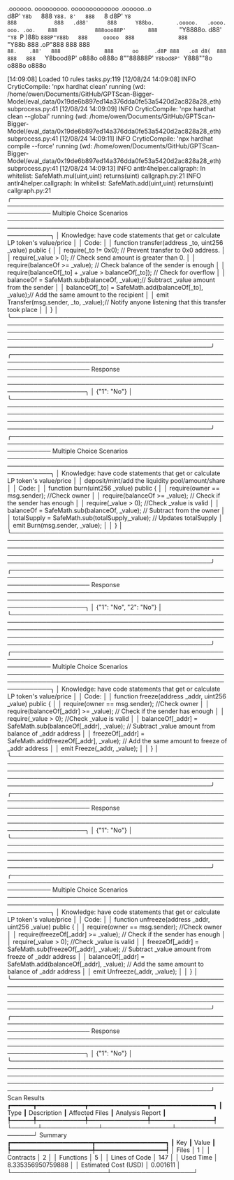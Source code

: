 

  .oooooo.    ooooooooo.   ooooooooooooo  .oooooo..o                                 
 d8P'  `Y8b   `888   `Y88. 8'   888   `8 d8P'    `Y8                                 
888            888   .d88'      888      Y88bo.       .ooooo.   .oooo.   ooo. .oo.   
888            888ooo88P'       888       `"Y8888o.  d88' `"Y8 `P  )88b  `888P"Y88b  
888     ooooo  888              888           `"Y88b 888        .oP"888   888   888  
`88.    .88'   888              888      oo     .d8P 888   .o8 d8(  888   888   888  
 `Y8bood8P'   o888o            o888o     8""88888P'  `Y8bod8P' `Y888""8o o888o o888o                                                        


                                                                   

[14:09:08] Loaded 10 rules                                                                                                                                                                                                                  tasks.py:119
[12/08/24 14:09:08] INFO     CryticCompile: 'npx hardhat clean' running (wd: /home/owen/Documents/GitHub/GPTScan-Bigger-Model/eval_data/0x19de6b897ed14a376dda0fe53a5420d2ac828a28_eth)                                                 subprocess.py:41
[12/08/24 14:09:09] INFO     CryticCompile: 'npx hardhat clean --global' running (wd: /home/owen/Documents/GitHub/GPTScan-Bigger-Model/eval_data/0x19de6b897ed14a376dda0fe53a5420d2ac828a28_eth)                                        subprocess.py:41
[12/08/24 14:09:11] INFO     CryticCompile: 'npx hardhat compile --force' running (wd: /home/owen/Documents/GitHub/GPTScan-Bigger-Model/eval_data/0x19de6b897ed14a376dda0fe53a5420d2ac828a28_eth)                                       subprocess.py:41
[12/08/24 14:09:13] INFO     antlr4helper.callgraph: In whitelist: SafeMath.mul(uint,uint) returns(uint)                                                                                                                                 callgraph.py:21
                    INFO     antlr4helper.callgraph: In whitelist: SafeMath.add(uint,uint) returns(uint)                                                                                                                                 callgraph.py:21
╭───────────────────────────────────────────────────────────────────────────────────────────────────────────── Multiple Choice Scenarios ──────────────────────────────────────────────────────────────────────────────────────────────────────────────╮
│ Knowledge: have code statements that get or calculate LP token's value/price                                                                                                                                                                         │
│ Code:                                                                                                                                                                                                                                                │
│     function transfer(address _to, uint256 _value) public {                                                                                                                                                                                          │
│         require(_to != 0x0);                                // Prevent transfer to 0x0 address.                                                                                                                                                      │
│         require(_value > 0);                                // Check send amount is greater than 0.                                                                                                                                                  │
│         require(balanceOf >= _value);           // Check balance of the sender is enough                                                                                                                                                             │
│         require(balanceOf[_to] + _value > balanceOf[_to]);  // Check for overflow                                                                                                                                                                    │
│         balanceOf = SafeMath.sub(balanceOf, _value);// Subtract _value amount from the sender                                                                                                                                                        │
│         balanceOf[_to] = SafeMath.add(balanceOf[_to], _value);// Add the same amount to the recipient                                                                                                                                                │
│         emit Transfer(msg.sender, _to, _value);// Notify anyone listening that this transfer took place                                                                                                                                              │
│     }                                                                                                                                                                                                                                                │
╰──────────────────────────────────────────────────────────────────────────────────────────────────────────────────────────────────────────────────────────────────────────────────────────────────────────────────────────────────────────────────────╯
╭────────────────────────────────────────────────────────────────────────────────────────────────────────────────────── Response ──────────────────────────────────────────────────────────────────────────────────────────────────────────────────────╮
│ {"1": "No"}                                                                                                                                                                                                                                          │
╰──────────────────────────────────────────────────────────────────────────────────────────────────────────────────────────────────────────────────────────────────────────────────────────────────────────────────────────────────────────────────────╯
╭───────────────────────────────────────────────────────────────────────────────────────────────────────────── Multiple Choice Scenarios ──────────────────────────────────────────────────────────────────────────────────────────────────────────────╮
│ Knowledge: have code statements that get or calculate LP token's value/price                                                                                                                                                                         │
│ deposit/mint/add the liquidity pool/amount/share                                                                                                                                                                                                     │
│ Code:                                                                                                                                                                                                                                                │
│     function burn(uint256 _value) public {                                                                                                                                                                                                           │
│         require(owner == msg.sender);                //Check owner                                                                                                                                                                                   │
│         require(balanceOf >= _value);    // Check if the sender has enough                                                                                                                                                                           │
│         require(_value > 0);                         //Check _value is valid                                                                                                                                                                         │
│         balanceOf = SafeMath.sub(balanceOf, _value);    // Subtract from the owner                                                                                                                                                                   │
│         totalSupply = SafeMath.sub(totalSupply,_value);                         // Updates totalSupply                                                                                                                                               │
│         emit Burn(msg.sender, _value);                                                                                                                                                                                                               │
│     }                                                                                                                                                                                                                                                │
╰──────────────────────────────────────────────────────────────────────────────────────────────────────────────────────────────────────────────────────────────────────────────────────────────────────────────────────────────────────────────────────╯
╭────────────────────────────────────────────────────────────────────────────────────────────────────────────────────── Response ──────────────────────────────────────────────────────────────────────────────────────────────────────────────────────╮
│ {"1": "No", "2": "No"}                                                                                                                                                                                                                               │
╰──────────────────────────────────────────────────────────────────────────────────────────────────────────────────────────────────────────────────────────────────────────────────────────────────────────────────────────────────────────────────────╯
╭───────────────────────────────────────────────────────────────────────────────────────────────────────────── Multiple Choice Scenarios ──────────────────────────────────────────────────────────────────────────────────────────────────────────────╮
│ Knowledge: have code statements that get or calculate LP token's value/price                                                                                                                                                                         │
│ Code:                                                                                                                                                                                                                                                │
│         function freeze(address _addr, uint256 _value) public {                                                                                                                                                                                      │
│         require(owner == msg.sender);                //Check owner                                                                                                                                                                                   │
│         require(balanceOf[_addr] >= _value);         // Check if the sender has enough                                                                                                                                                               │
│                 require(_value > 0);                         //Check _value is valid                                                                                                                                                                 │
│         balanceOf[_addr] = SafeMath.sub(balanceOf[_addr], _value);              // Subtract _value amount from balance of _addr address                                                                                                              │
│         freezeOf[_addr] = SafeMath.add(freezeOf[_addr], _value);                // Add the same amount to freeze of _addr address                                                                                                                    │
│         emit Freeze(_addr, _value);                                                                                                                                                                                                                  │
│     }                                                                                                                                                                                                                                                │
╰──────────────────────────────────────────────────────────────────────────────────────────────────────────────────────────────────────────────────────────────────────────────────────────────────────────────────────────────────────────────────────╯
╭────────────────────────────────────────────────────────────────────────────────────────────────────────────────────── Response ──────────────────────────────────────────────────────────────────────────────────────────────────────────────────────╮
│ {"1": "No"}                                                                                                                                                                                                                                          │
╰──────────────────────────────────────────────────────────────────────────────────────────────────────────────────────────────────────────────────────────────────────────────────────────────────────────────────────────────────────────────────────╯
╭───────────────────────────────────────────────────────────────────────────────────────────────────────────── Multiple Choice Scenarios ──────────────────────────────────────────────────────────────────────────────────────────────────────────────╮
│ Knowledge: have code statements that get or calculate LP token's value/price                                                                                                                                                                         │
│ Code:                                                                                                                                                                                                                                                │
│         function unfreeze(address _addr, uint256 _value) public {                                                                                                                                                                                    │
│         require(owner == msg.sender);                //Check owner                                                                                                                                                                                   │
│         require(freezeOf[_addr] >= _value);          // Check if the sender has enough                                                                                                                                                               │
│                 require(_value > 0);                         //Check _value is valid                                                                                                                                                                 │
│         freezeOf[_addr] = SafeMath.sub(freezeOf[_addr], _value);                // Subtract _value amount from freeze of _addr address                                                                                                               │
│                 balanceOf[_addr] = SafeMath.add(balanceOf[_addr], _value);              // Add the same amount to balance of _addr address                                                                                                           │
│         emit Unfreeze(_addr, _value);                                                                                                                                                                                                                │
│     }                                                                                                                                                                                                                                                │
╰──────────────────────────────────────────────────────────────────────────────────────────────────────────────────────────────────────────────────────────────────────────────────────────────────────────────────────────────────────────────────────╯
╭────────────────────────────────────────────────────────────────────────────────────────────────────────────────────── Response ──────────────────────────────────────────────────────────────────────────────────────────────────────────────────────╮
│ {"1": "No"}                                                                                                                                                                                                                                          │
╰──────────────────────────────────────────────────────────────────────────────────────────────────────────────────────────────────────────────────────────────────────────────────────────────────────────────────────────────────────────────────────╯
                      Scan Results                       
┏━━━━━━┳━━━━━━━━━━━━━┳━━━━━━━━━━━━━━━━┳━━━━━━━━━━━━━━━━━┓
┃ Type ┃ Description ┃ Affected Files ┃ Analysis Report ┃
┡━━━━━━╇━━━━━━━━━━━━━╇━━━━━━━━━━━━━━━━╇━━━━━━━━━━━━━━━━━┩
└──────┴─────────────┴────────────────┴─────────────────┘
                  Summary                   
┏━━━━━━━━━━━━━━━━━━━━━━┳━━━━━━━━━━━━━━━━━━━┓
┃ Key                  ┃ Value             ┃
┡━━━━━━━━━━━━━━━━━━━━━━╇━━━━━━━━━━━━━━━━━━━┩
│ Files                │ 1                 │
│ Contracts            │ 2                 │
│ Functions            │ 5                 │
│ Lines of Code        │ 147               │
│ Used Time            │ 8.335356950759888 │
│ Estimated Cost (USD) │ 0.001611          │
└──────────────────────┴───────────────────┘

